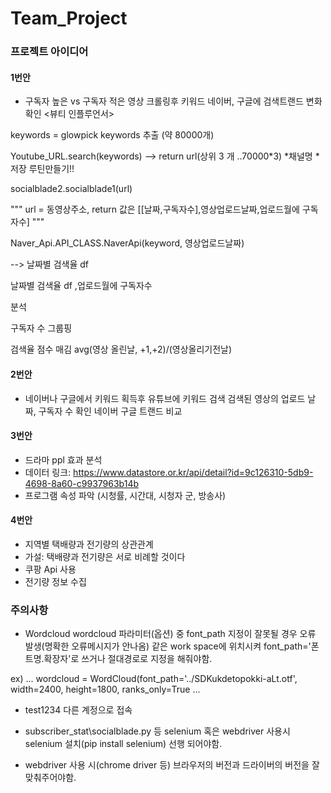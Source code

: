 # Team_Project

### 프로젝트 아이디어
#### 1번안 
* 구독자 높은 vs 구독자 적은
영상 크롤링후
키워드 네이버, 구글에 검색트랜드 변화확인
<뷰티 인플루언서>  

keywords = glowpick keywords 추출 (약 80000개)


Youtube_URL.search(keywords) --> return url(상위 3 개 ..70000*3)
*채널명
*저장 루틴만들기!!

socialblade2.socialblade1(url)

 """
    url = 동영상주소,
    return 값은 [[날짜,구독자수],영상업로드날짜,업로드월에 구독자수]
 """

Naver_Api.API_CLASS.NaverApi(keyword, 영상업로드날짜)

--> 날짜별 검색율 df 

날짜별 검색율 df ,업로드월에 구독자수



분석

구독자 수 그룹핑 

검색율 점수 매김
avg(영상 올린날, +1,+2)/(영상올리기전날)


#### 2번안
* 네이버나 구글에서 키워드 획득후
유튜브에 키워드 검색
검색된 영상의 업로드 날짜, 구독자 수 확인
네이버 구글 트랜드 비교

#### 3번안
* 드라마 ppl 효과 분석
* 데이터 링크: https://www.datastore.or.kr/api/detail?id=9c126310-5db9-4698-8a60-c9937963b14b
* 프로그램 속성 파악 (시청률, 시간대, 시청자 군, 방송사)

#### 4번안 
* 지역별 택배량과 전기량의 상관관계
* 가설: 택배량과 전기량은 서로 비례할 것이다
* 쿠팡 Api 사용 
* 전기량 정보 수집 

### 주의사항 
 
* Wordcloud
  wordcloud 파라미터(옵션) 중
  font_path 지정이 잘못될 경우 오류 발생(명확한 오류메시지가 안나옴)
  같은 work space에 위치시켜
  font_path='폰트명.확장자'로 쓰거나
  절대경로로 지정을 해줘야함.

ex)
...
wordcloud = WordCloud(font_path='../SDKukdetopokki-aLt.otf',
                       width=2400, height=1800,
                       ranks_only=True
...
 
* test1234
다른 계정으로 접속

 
 * subscriber_stat\socialblade.py 등
  selenium 혹은 webdriver 사용시
  selenium 설치(pip install selenium) 선행 되어야함.

 
* webdriver 사용 시(chrome driver 등)
브라우저의 버전과 드라이버의 버전을 잘 맞춰주어야함.

